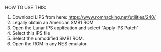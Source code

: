 HOW TO USE THIS:
1. Download LIPS from here: https://www.romhacking.net/utilities/240/
2. Legally obtain an American SMB1 ROM
3. Open the Lunar IPS application and select "Apply IPS Patch"
4. Select this IPS file
5. Select the unmodified SMB1 ROM.
6. Open the ROM in any NES emulator
